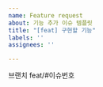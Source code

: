 ```yaml
---
name: Feature request
about: 기능 추가 이슈 템플릿
title: "[feat] 구현할 기능"
labels: ''
assignees: ''

---
```


브랜치
feat/#이슈번호
